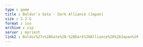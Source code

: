 ```yaml
---
type : game
title : Baldur's Gate - Dark Alliance (Japan)
size : 2.2 G
format : iso
archive : zip
server : myrient
link2 : Baldur%27s%20Gate%20-%20Dark%20Alliance%20%28Japan%29
---
```

